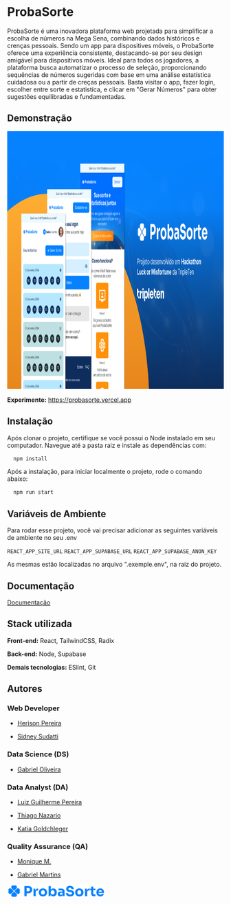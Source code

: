 
# ProbaSorte

ProbaSorte é uma inovadora plataforma web projetada para simplificar a escolha de números na Mega Sena, combinando dados históricos e crenças pessoais. Sendo um app para dispositives móveis, o ProbaSorte oferece uma experiência consistente, destacando-se por seu design amigável para dispositivos móveis. Ideal para todos os jogadores, a plataforma busca automatizar o processo de seleção, proporcionando sequências de números sugeridas com base em uma análise estatística cuidadosa ou a partir de creças pessoais. Basta visitar o app, fazer login, escolher entre sorte e estatistíca, e clicar em "Gerar Números" para obter sugestões equilibradas e fundamentadas.




## Demonstração

<div align="center">
  <img height="600" src="https://raw.githubusercontent.com/Hackathon-Luck-or-Misfortune/ProbaSorte/main/thumbnail.png"/>
</div>

**Experimente:** https://probasorte.vercel.app

## Instalação

Após clonar o projeto, certifique se você possui o Node instalado em seu computador. 
Navegue até a pasta raiz e instale as dependências com:

```bash
  npm install
```

Após a instalação, para iniciar localmente o projeto, rode o comando abaixo:

```bash
  npm run start
```


## Variáveis de Ambiente

Para rodar esse projeto, você vai precisar adicionar as seguintes variáveis de ambiente no seu .env

`REACT_APP_SITE_URL`
`REACT_APP_SUPABASE_URL`
`REACT_APP_SUPABASE_ANON_KEY`

As mesmas estão localizadas no arquivo ".exemple.env", na raiz do projeto.
## Documentação

[Documentação](https://www.notion.so/ProbaSorte-137cd2d5e1904ac38526a68ad09b98da)


## Stack utilizada

**Front-end:** React, TailwindCSS, Radix

**Back-end:** Node, Supabase

**Demais tecnologias:** ESlint, Git

## Autores

### Web Developer
- [Herison Pereira](https://www.linkedin.com/in/herison/) 

- [Sidney Sudatti](https://www.linkedin.com/in/sidney-sudatti/) 

### Data Science (DS)
- [Gabriel Oliveira](https://www.linkedin.com/in/gabriel-oliveira-03891016b/) 

### Data Analyst (DA)
- [Luiz Guilherme Pereira](https://www.linkedin.com/in/luiz-g-pereira) 

- [Thiago Nazario](https://www.linkedin.com/in/thiagonazario/) 

- [Katia Goldchleger](https://www.linkedin.com/in/katia-goldchleger-93b724232/) 

### Quality Assurance (QA)
- [Monique M.](https://www.linkedin.com/in/monique-m-4024132ab/) 

- [Gabriel Martins](https://www.linkedin.com/in/gmapwebdev/) 



![Logo](https://raw.githubusercontent.com/Hackathon-Luck-or-Misfortune/ProbaSorte/main/src/assets/logo/logo-blue.svg)

